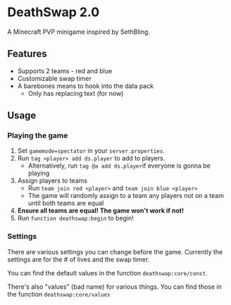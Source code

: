 # DeathSwap 2.0
A Minecraft PVP minigame inspired by SethBling.

## Features
- Supports 2 teams - red and blue
- Customizable swap timer
- A barebones means to hook into the data pack
    - Only has replacing text (for now)

## Usage

### Playing the game
1. Set `gamemode=spectator` in your `server.properties`.
2. Run `tag <player> add ds.player` to add to players.
    - Alternatively, run `tag @a add ds.player`if everyone is gonna be playing
3. Assign players to teams
    - Run `team join red <player>` and `team join blue <player>`
    - The game will randomly assign to a team any players not on a team until both teams are equal
4. **Ensure all teams are equal! The game won't work if not!**
5. Run `function deathswap:begin` to begin!

### Settings
There are various settings you can change before the game.
Currently the settings are for the # of lives and the swap timer.

You can find the default values in the function `deathswap:core/const`.

There's also "values" (bad name) for various things.
You can find those in the function `deathswap:core/values`
